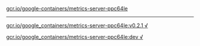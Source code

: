 [gcr.io/google-containers/metrics-server-ppc64le](https://hub.docker.com/r/anjia0532/metrics-server-ppc64le/tags/) 

----
[gcr.io/google_containers/metrics-server-ppc64le:v0.2.1 √](https://hub.docker.com/r/anjia0532/metrics-server-ppc64le/tags/)

[gcr.io/google_containers/metrics-server-ppc64le:dev √](https://hub.docker.com/r/anjia0532/metrics-server-ppc64le/tags/)

